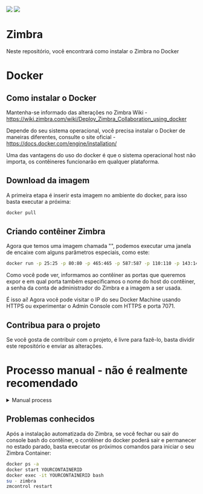[![](https://images.microbadger.com/badges/image/busybox42/zimbra-docker-centos.svg)](https://microbadger.com/images/busybox42/zimbra-docker-centos "Get your own image badge on microbadger.com")
[![](https://images.microbadger.com/badges/version/busybox42/zimbra-docker-centos.svg)](https://microbadger.com/images/busybox42/zimbra-docker-centos "Get your own version badge on microbadger.com")

# Zimbra
Neste repositório, você encontrará como instalar o Zimbra no Docker

# Docker
## Como instalar o Docker
Mantenha-se informado das alterações no Zimbra Wiki - https://wiki.zimbra.com/wiki/Deploy_Zimbra_Collaboration_using_docker

Depende do seu sistema operacional, você precisa instalar o Docker de maneiras diferentes, consulte o site oficial - https://docs.docker.com/engine/installation/

Uma das vantagens do uso do docker é que o sistema operacional host não importa, os contêineres funcionarão em qualquer plataforma.

## Download da imagem
A primeira etapa é inserir esta imagem no ambiente do docker, para isso basta executar a próxima:
```bash
docker pull 
```

## Criando contêiner Zimbra
Agora que temos uma imagem chamada "", podemos executar uma janela de encaixe com alguns parâmetros especiais, como este:
```bash
docker run -p 25:25 -p 80:80 -p 465:465 -p 587:587 -p 110:110 -p 143:143 -p 993:993 -p 995:995 -p 443:443 -p 8080:8080 -p 8443:8443 -p 7071:7071 -p 9071:9071 -h zimbra-docker.zimbra.io --dns 127.0.0.1 --dns 8.8.8.8 -i -t -e PASSWORD=Zimbra2017 ""
```
Como você pode ver, informamos ao contêiner as portas que queremos expor e em qual porta também especificamos o nome do host do contêiner, a senha da conta de administrador do Zimbra e a imagem a ser usada.

É isso aí! Agora você pode visitar o IP do seu Docker Machine usando HTTPS ou experimentar o Admin Console com HTTPS e porta 7071.

## Contribua para o projeto
Se você gosta de contribuir com o projeto, é livre para fazê-lo, basta dividir este repositório e enviar as alterações.

# Processo manual - não é realmente recomendado

<details>
  <summary>Manual process</summary>

## Criando a imagem do Zimbra

  O conteúdo do Dockerfile e do start.sh é baseado no próximo script - ZimbraEasyInstall. O Dockerfile cria uma imagem do CentOS 7 e instala nele todas as dependências do SO que o Zimbra precisa, quando o contêiner é iniciado, inicia automaticamente com o script start.sh que cria um arquivo de configuração automática que é injetado durante a instalação do zimbra.

### Usando git
Baixe no github, você precisará do git instalado no seu sistema operacional

```bash
git clone 
```
### Usando o wget
Para quem deseja usar o wget, siga as próximas instruções para baixar o pacote Zimbra-docker. Pode ser necessário instalar e descompactar o wget no seu sistema operacional
```bash
wget 
unzip master.zip
```

### Crie a imagem usando o Dockerfile
O `Makefile` no diretório docker / fornece uma maneira conveniente de criar sua imagem do docker. Você precisará fazer no seu sistema operacional. Apenas rode

```bash
cd zimbra-docker-centos/docker
sudo make
```

O nome da imagem padrão é zimbra_docker.

### Implantar o contêiner do Docker
Agora, implante o contêiner com base na imagem anterior. Além de publicar as portas do Zimbra Collaboration, o nome do host e o DNS adequado, como você deseja usar o bind como um servidor de nomes DNS local dentro do contêiner, também enviaremos a senha que queremos para o nosso Servidor Zimbra, como senha de administrador, caixa de correio, LDAP, etc .: Sintaxe:
```bash
docker run -p PORTS -h HOSTNAME.DOMAIN --dns DNSSERVER -i -t -e PASSWORD=YOURPASSWORD NAMEOFDOCKERIMAGE
```
Exemplo:
```bash
docker run -p 25:25 -p 80:80 -p 465:465 -p 587:587 -p 110:110 -p 143:143 -p 993:993 -p 995:995 -p 443:443 -p 8080:8080 -p 8443:8443 -p 7071:7071 -p 9071:9071 -h zimbra-docker.zimbra.io --dns 127.0.0.1 --dns 8.8.8.8 -i -t -e PASSWORD=Zimbra2019 zimbra_docker_centos
```
Dependendo das configurações de limites, pode ser necessário adicionar uma opção --ulimits.
Exemplo:
```bash
docker run -p 25:25 -p 80:80 -p 465:465 -p 587:587 -p 110:110 -p 143:143 -p 993:993 -p 995:995 -p 443:443 -p 8080:8080 -p 8443:8443 -p 7071:7071 -p 9071:9071 -h zimbra-docker.zimbra.io --dns 127.0.0.1 --dns 8.8.8.8 -i -t -e PASSWORD=Zimbra2019 --ulimit nofile=524288:524288 zimbra_docker_centos
```

Isso criará o contêiner em alguns segundos e executará automaticamente o start.sh:

* Instale um servidor DNS com base no dnsmasq
* Configure todo o servidor DNS para resolver automaticamente o MX interno e o nome do host que definimos ao iniciar o contêiner.
* Instale um novo Zimbra Collaboration 8.8.8 no Zimbra Chat and Drive!
* Crie 2 arquivos para automatizar a instalação do Zimbra Collaboration, as teclas digitadas e os config.defaults.
* Inicie a instalação do Zimbra baseada apenas em .install.sh -s
* Injete no arquivo config.defaults todos os parâmetros configurados automaticamente com o nome do host, domínio, IP e senha que você definiu anteriormente.

O script leva alguns minutos, dependendo da velocidade da Internet e dos recursos.

</details>

## Problemas conhecidos

Após a instalação automatizada do Zimbra, se você fechar ou sair do console bash do contêiner, o contêiner do docker poderá sair e permanecer no estado parado, basta executar os próximos comandos para iniciar o seu Zimbra Container:

```bash
docker ps -a 
docker start YOURCONTAINERID
docker exec -it YOURCONTAINERID bash
su - zimbra
zmcontrol restart
```
